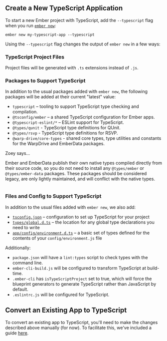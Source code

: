 ## Create a New TypeScript Application

To start a new Ember project with TypeScript, add the `--typescript` flag when you run [`ember new`][ember-new]:

```shell
ember new my-typescript-app --typescript
```

Using the `--typescript` flag changes the output of `ember new` in a few ways:

### TypeScript Project Files

Project files will be generated with `.ts` extensions instead of `.js`.

### Packages to Support TypeScript

In addition to the usual packages added with `ember new`, the following packages will be added at their current "latest" value:

- `typescript` – tooling to support TypeScript type checking and compilation.
- `@tsconfig/ember` – a shared TypeScript configuration for Ember apps.
- `@typescript-eslint/*` – ESLint support for TypeScript.
- `@types/qunit` - TypeScript type definitions for QUnit.
- `@types/rsvp` - TypeScript type definitions for RSVP.
- `@warp-drive/core-types` - shared core types, type utilities and constants for the WarpDrive and EmberData packages.

<div class="cta">
  <div class="cta-note">
    <div class="cta-note-body">
      <div class="cta-note-heading">Zoey says...</div>
      <div class="cta-note-message">
        <p>
          Ember and EmberData publish their own native types compiled directly from their source code, so you do not need to install any <code>@types/ember</code> or <code>@types/ember-data</code> packages. These packages should be considered legacy, are only lightly maintained, and will conflict with the native types.
        </p>
      </div>
    </div>
    <img src="/images/mascots/zoey.png" role="presentation" alt="">
  </div>
</div>

### Files and Config to Support TypeScript

In addition to the usual files added with `ember new`, we also add:

- [`tsconfig.json`][tsconfig] – configuration to set up TypeScript for your project
- [`types/global.d.ts`][global-types] – the location for any global type declarations you need to write
- [`app/config/environment.d.ts`][environment-types] – a basic set of types defined for the contents of your `config/environment.js` file

Additionally:

- `package.json` will have a `lint:types` script to check types with the command line.
- `ember-cli-build.js` will be configured to transform TypeScript at build-time.
- `.ember-cli` has `isTypeScriptProject` set to true, which will force the blueprint generators to generate TypeScript rather than JavaScript by default.
- `.eslintrc.js` will be configured for TypeScript.

## Convert an Existing App to TypeScript

To convert an existing app to TypeScript, you'll need to make the changes described above manually (for now). To facilitate this, we've included a guide [here][converting].

<!-- Internal links -->

[converting]: ../application-development/converting-an-app/
[ember-new]: ../../getting-started/quick-start/
[environment-types]: ../additional-resources/faq/#toc_environment-configuration-typings
[global-types]: ../additional-resources/faq/#toc_global-types-for-your-project
[tsconfig]: ../application-development/configuration/#toc_tsconfigjson

<!-- External links -->
